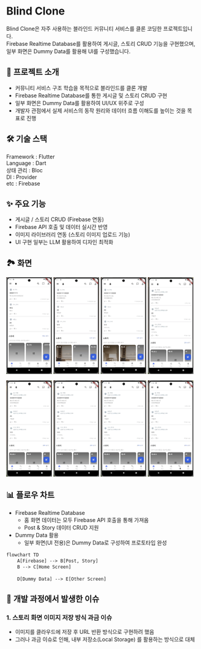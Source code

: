 # Blind Clone
Blind Clone은 자주 사용하는 블라인드 커뮤니티 서비스를 클론 코딩한 프로젝트입니다. <br>
Firebase Realtime Database를 활용하여 게시글, 스토리 CRUD 기능을 구현했으며, 일부 화면은 Dummy Data를 활용해 UI를 구성했습니다.

## 📖 프로젝트 소개
- 커뮤니티 서비스 구조 학습을 목적으로 블라인드를 클론 개발
- Firebase Realtime Database를 통한 게시글 및 스토리 CRUD 구현
- 일부 화면은 Dummy Data를 활용하여 UI/UX 위주로 구성
- 개발자 관점에서 실제 서비스의 동작 원리와 데이터 흐름 이해도를 높이는 것을 목표로 진행

## 🛠 기술 스택
Framework : Flutter <br>
Language : Dart <br>
상태 관리 : Bloc <br>
DI : Provider <br>
etc : Firebase <br>

## ✨ 주요 기능
- 게시글 / 스토리 CRUD (Firebase 연동)
- Firebase API 호출 및 데이터 실시간 반영
- 이미지 라이브러리 연동 (스토리 이미지 업로드 기능)
- UI 구현 일부는 LLM 활용하여 디자인 최적화

## 🏞️ 화면
<p>
  <img src="./images/blind_clone_1.gif" width="24%">
  <img src="./images/blind_clone_2.gif" width="24%">
  <img src="./images/blind_clone_3.gif" width="24%">
  <img src="./images/blind_clone_4.gif" width="24%">
</p>

<p>
  <img src="./images/blind_clone_5.gif" width="24%">
  <img src="./images/blind_clone_6.gif" width="24%">
  <img src="./images/blind_clone_7.gif" width="24%">
  <img src="./images/blind_clone_8.gif" width="24%">
</p>

## 📊 플로우 차트
- Firebase Realtime Database
  - 홈 화면 데이터는 모두 Firebase API 호출을 통해 가져옴
  - Post & Story 데이터 CRUD 지원
- Dummy Data 활용
  - 일부 화면(UI 전용)은 Dummy Data로 구성하여 프로토타입 완성

```mermaid
flowchart TD
    A[Firebase] --> B[Post, Story]
    B --> C[Home Screen]

    D[Dummy Data] --> E[Other Screen]
```

## 👀 개발 과정에서 발생한 이슈

### 1. 스토리 화면 이미지 저장 방식 과금 이슈
- 이미지를 클라우드에 저장 후 URL 반환 방식으로 구현하려 했음
- 그러나 과금 이슈로 인해, 내부 저장소(Local Storage) 를 활용하는 방식으로 대체

